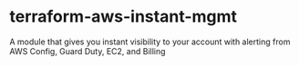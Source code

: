 # terraform-aws-instant-mgmt
A module that gives you instant visibility to your account with alerting from AWS Config, Guard Duty, EC2, and Billing
